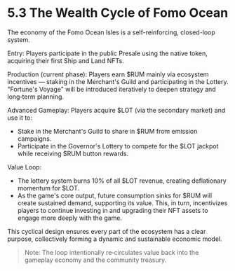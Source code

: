 
# 5.3 The Wealth Cycle of Fomo Ocean

 

The economy of the Fomo Ocean Isles is a self-reinforcing, closed-loop system.

Entry: Players participate in the public Presale using the native token, acquiring their first Ship and Land NFTs.

Production (current phase): Players earn $RUM mainly via ecosystem incentives — staking in the Merchant's Guild and participating in the Lottery. "Fortune's Voyage" will be introduced iteratively to deepen strategy and long‑term planning.

Advanced Gameplay: Players acquire $LOT (via the secondary market) and use it to:
* Stake in the Merchant's Guild to share in $RUM from emission campaigns.
* Participate in the Governor's Lottery to compete for the $LOT jackpot while receiving $RUM button rewards.

Value Loop:
* The lottery system burns 10% of all $LOT revenue, creating deflationary momentum for $LOT.
* As the game's core output, future consumption sinks for $RUM will create sustained demand, supporting its value. This, in turn, incentivizes players to continue investing in and upgrading their NFT assets to engage more deeply with the game.

This cyclical design ensures every part of the ecosystem has a clear purpose, collectively forming a dynamic and sustainable economic model.

> Note: The loop intentionally re‑circulates value back into the gameplay economy and the community treasury.


